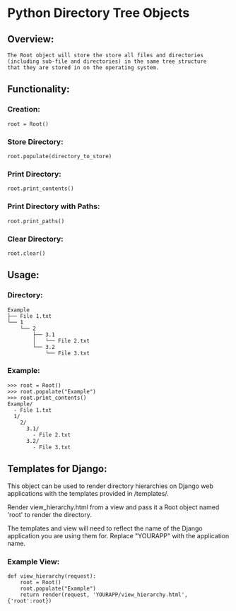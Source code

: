 # Python Directory Tree Objects

## Overview:
	The Root object will store the store all files and directories
	(including sub-file and directories) in the same tree structure
	that they are stored in on the operating system. 

## Functionality:
### 	Creation: 
	root = Root()
###		Store Directory:
	root.populate(directory_to_store)
###		Print Directory:
	root.print_contents()
###		Print Directory with Paths:
	root.print_paths()
###		Clear Directory:
	root.clear()
	
## Usage:
### 	Directory:
    Example
    ├── File 1.txt
    └── 1
        └── 2
            ├── 3.1
            │   └── File 2.txt 
            └── 3.2
                └── File 3.txt
				  
###		Example:
``` 
>>> root = Root()
>>> root.populate("Example")
>>> root.print_contents()
Example/
  - File 1.txt
  1/
    2/
      3.1/
        - File 2.txt
      3.2/
        - File 3.txt
```

## Templates for Django:
This object can be used to render directory hierarchies on Django
web applications with the templates provided in /templates/.
	
Render view_hierarchy.html from a view and pass it a Root
object named 'root' to render the directory.

The templates and view will need to reflect the name of the
Django application you are using them for. Replace "YOURAPP"
with the application name.
	
### Example View:
```	
def view_hierarchy(request):
    root = Root()
    root.populate("Example")  
    return render(request, 'YOURAPP/view_hierarchy.html', {'root':root})
```